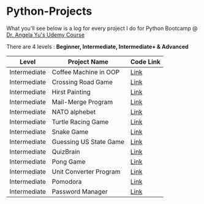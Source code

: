# Python-Projects
What you'll see below is a log for every project I do for Python Bootcamp @ [Dr. Angela Yu's Udemy Course](https://www.udemy.com/course/100-days-of-code/)

There are 4 levels : **Beginner, Intermediate, Intermediate+ & Advanced**

| Level | Project Name | Code Link |
|-------|--------------|-----------|
| Intermediate | Coffee Machine in OOP | [Link](https://github.com/kaiyuan2000/Python-Projects/tree/main/Intermediate/Coffee%20Machine%20in%20OOP) |
|Intermediate | Crossing Road Game | [Link](https://github.com/kaiyuan2000/Python-Projects/tree/main/Intermediate/Crossing%20Road)|
|Intermediate | Hirst Painting | [Link](https://github.com/kaiyuan2000/Python-Projects/tree/main/Intermediate/Hirst%20Painting)
|Intermediate | Mail-Merge Program | [Link](https://github.com/kaiyuan2000/Python-Projects/tree/main/Intermediate/Mail-Merge)
|Intermediate | NATO alphebet | [Link](https://github.com/kaiyuan2000/Python-Projects/tree/main/Intermediate/NATO%20Alphebet)
|Intermediate | Turtle Racing Game | [Link](https://github.com/kaiyuan2000/Python-Projects/tree/main/Intermediate/Turtle%20Racing%20Game)
|Intermediate | Snake Game | [Link](https://github.com/kaiyuan2000/Python-Projects/tree/main/Intermediate/Snake%20Game)
|Intermediate | Guessing US State Game | [Link](https://github.com/kaiyuan2000/Python-Projects/tree/main/Intermediate/US%20State%20Game)
|Intermediate | QuizBrain | [Link](https://github.com/kaiyuan2000/Python-Projects/tree/main/Intermediate/QuizBrain)
|Intermediate | Pong Game | [Link](https://github.com/kaiyuan2000/Python-Projects/tree/main/Intermediate/Pong%20Game)
|Intermediate | Unit Converter Program | [Link](https://github.com/kaiyuan2000/Python-Projects/tree/main/Intermediate/Unit%20Convertor)
|Intermediate | Pomodora | [Link](https://github.com/kaiyuan2000/Python-Projects/tree/main/Intermediate/Pomodora)
|Intermediate | Password Manager | [Link](https://github.com/kaiyuan2000/Python-Projects/tree/main/Intermediate/Password%20Manager)



